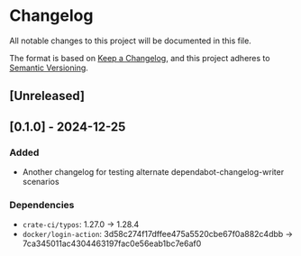 # Changelog

All notable changes to this project will be documented in this file.

The format is based on [Keep a Changelog](https://keepachangelog.com/en/1.1.0/),
and this project adheres to [Semantic Versioning](https://semver.org/spec/v2.0.0.html).

## [Unreleased]

## [0.1.0] - 2024-12-25

### Added

- Another changelog for testing alternate dependabot-changelog-writer scenarios

### Dependencies


- `crate-ci/typos`: 1.27.0 → 1.28.4
- `docker/login-action`: 3d58c274f17dffee475a5520cbe67f0a882c4dbb → 7ca345011ac4304463197fac0e56eab1bc7e6af0
